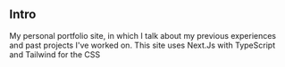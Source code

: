 ## Intro

My personal portfolio site, in which I talk about my previous experiences and past projects I've worked on. This site uses Next.Js with TypeScript and Tailwind for the CSS
